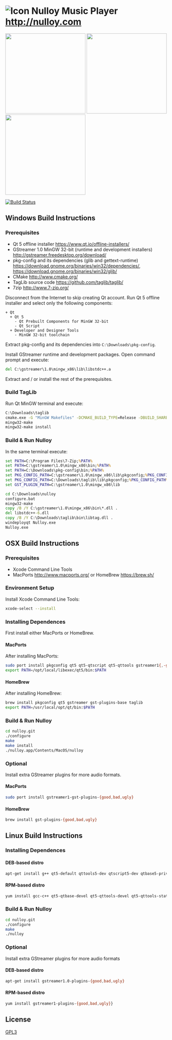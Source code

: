 # ![Icon](http://nulloy.com/files/github-icon.png) Nulloy Music Player http://nulloy.com

<img src="http://nulloy.com/files/screen.png" height="250">
<img src="http://nulloy.com/files/screen_1.png" height="250">
<img src="http://nulloy.com/files/screen_2.png" height="250">

[![Build Status](https://travis-ci.org/nulloy/nulloy.svg?branch=master)](https://travis-ci.org/nulloy/nulloy)

## Windows Build Instructions

### Prerequisites

* Qt 5 offline installer https://www.qt.io/offline-installers/
* GStreamer 1.0 MinGW 32-bit (runtime and development installers) http://gstreamer.freedesktop.org/download/
* pkg-config and its dependencies (glib and gettext-runtime) https://download.gnome.org/binaries/win32/dependencies/, https://download.gnome.org/binaries/win32/glib/
* CMake http://www.cmake.org/
* TagLib source code https://github.com/taglib/taglib/
* 7zip http://www.7-zip.org/

Disconnect from the Internet to skip creating Qt account. Run Qt 5 offline installer and select only the following components:
```
+ Qt
  + Qt 5
    - Qt Prebuilt Components for MinGW 32-bit
    - Qt Script
  + Developer and Designer Tools
    - MinGW 32-bit toolchain
```

Extract pkg-config and its dependencies into `C:\Downloads\pkg-config`.

Install GStreamer runtime and development packages. Open command prompt and execute:
```bat
del C:\gstreamer\1.0\mingw_x86\lib\libstdc++.a
```

Extract and / or install the rest of the prerequisites.

### Build TagLib

Run Qt MinGW terminal and execute:

```bat
C:\Downloads\taglib
cmake.exe -G "MinGW Makefiles" -DCMAKE_BUILD_TYPE=Release -DBUILD_SHARED_LIBS=ON -DZLIB_INCLUDE_DIR=C:\gstreamer\1.0\mingw_x86\include -DCMAKE_INSTALL_PREFIX="."
mingw32-make
mingw32-make install
```

### Build & Run Nulloy

In the same terminal execute:

```bat
set PATH=C:\Program Files\7-Zip;%PATH%
set PATH=C:\gstreamer\1.0\mingw_x86\bin;%PATH%
set PATH=C:\Downloads\pkg-config\bin;%PATH%
set PKG_CONFIG_PATH=C:\gstreamer\1.0\mingw_x86\lib\pkgconfig;%PKG_CONFIG_PATH%
set PKG_CONFIG_PATH=C:\Downloads\taglib\lib\pkgconfig;%PKG_CONFIG_PATH%
set GST_PLUGIN_PATH=C:\gstreamer\1.0\mingw_x86\lib

cd C:\Downloads\nulloy
configure.bat
mingw32-make
copy /B /Y C:\gstreamer\1.0\mingw_x86\bin\*.dll .
del libstdc++-6.dll
copy /B /Y C:\Downloads\taglib\bin\libtag.dll .
windeployqt Nulloy.exe
Nulloy.exe
```



## OSX Build Instructions

### Prerequisites
* Xcode Command Line Tools
* MacPorts http://www.macports.org/ or HomeBrew https://brew.sh/

### Environment Setup

Install Xcode Command Line Tools:

```sh
xcode-select --install
```

### Installing Dependences

First install either MacPorts or HomeBrew.

#### MacPorts

After installing MacPorts:

```sh
sudo port install pkgconfig qt5 qt5-qtscript qt5-qttools gstreamer1{,-gst-plugins-base} taglib
export PATH=/opt/local/libexec/qt5/bin:$PATH
```

#### HomeBrew

After installing HomeBrew:

```sh
brew install pkgconfig qt5 gstreamer gst-plugins-base taglib
export PATH=/usr/local/opt/qt/bin:$PATH
```

### Build & Run Nulloy

```sh
cd nulloy.git
./configure
make
make install
./nulloy.app/Contents/MacOS/nulloy
```

### Optional

Install extra GStreamer plugins for more audio formats.

#### MacPorts

```sh
sudo port install gstreamer1-gst-plugins-{good,bad,ugly}
```

#### HomeBrew

```sh
brew install gst-plugins-{good,bad,ugly}
```



## Linux Build Instructions

### Installing Dependences

#### DEB-based distro

```sh
apt-get install g++ qt5-default qttools5-dev qtscript5-dev qtbase5-private-dev libqt5x11extras5-dev libgstreamer{-plugins-base,}1.0-dev zip libx11-dev libtag1-dev
```

#### RPM-based distro

```sh
yum install gcc-c++ qt5-qtbase-devel qt5-qttools-devel qt5-qttools-static qt5-qtscript-devel qt5-qtbase-private-devel qt5-linguist gstreamer1{-plugins-base,}-devel zip libX11-devel taglib-devel
```

### Build & Run Nulloy

```sh
cd nulloy.git
./configure
make
./nulloy
```

### Optional

Install extra GStreamer plugins for more audio formats

#### DEB-based distro

```sh
apt-get install gstreamer1.0-plugins-{good,bad,ugly}
```

#### RPM-based distro

```sh
yum install gstreamer1-plugins-{good,bad,ugly}}
```

## License
[GPL3](/LICENSE.GPL3)

